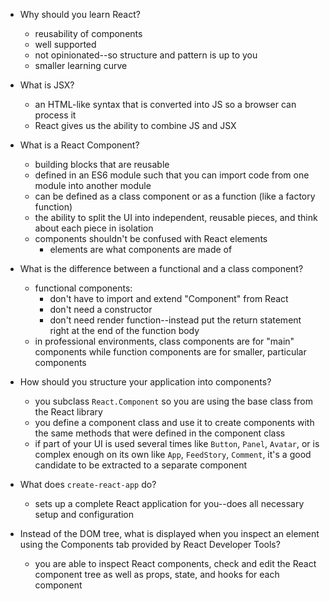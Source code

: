 - Why should you learn React?
  - reusability of components
  - well supported
  - not opinionated--so structure and pattern is up to you
  - smaller learning curve

- What is JSX?
  - an HTML-like syntax that is converted into JS so a browser can process it
  - React gives us the ability to combine JS and JSX

- What is a React Component?
  - building blocks that are reusable
  - defined in an ES6 module such that you can import code from one module into another module
  - can be defined as a class component or as a function (like a factory function)
  - the ability to split the UI into independent, reusable pieces, and think about each piece in isolation
  - components shouldn't be confused with React elements
    - elements are what components are made of

- What is the difference between a functional and a class component?
  - functional components:
    - don't have to import and extend "Component" from React
    - don't need a constructor
    - don't need render function--instead put the return statement right at the end of the function body
  - in professional environments, class components are for "main" components while function components are for smaller, particular components

- How should you structure your application into components?
  - you subclass `React.Component` so you are using the base class from the React library
  - you define a component class and use it to create components with the same methods that were defined in the component class
  - if part of your UI is used several times like `Button`, `Panel`, `Avatar`, or is complex enough on its own like `App`, `FeedStory`, `Comment`, it's a good candidate to be extracted to a separate component

- What does `create-react-app` do?
  - sets up a complete React application for you--does all necessary setup and configuration

- Instead of the DOM tree, what is displayed when you inspect an element using the Components tab provided by React Developer Tools?
  - you are able to inspect React components, check and edit the React component tree as well as props, state, and hooks for each component
